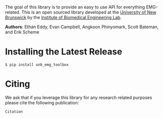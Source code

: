 <!-- Logo - Eventually -->
<!-- <style>
    img {
        display: block;
        margin-left: auto;
        margin-right: auto;
        width: 40%;
    }
</style>
![alt](logo.png) -->

The goal of this library is to provide an easy to use API for everything EMG-related. This is an open sourced library developed at the [University of New Brunswick](https://www.unb.ca/) by the [Institute of Biomedical Engineering Lab](https://www.unb.ca/ibme/).

**Authors**: Ethan Eddy, Evan Campbell, Angkoon Phinyomark, Scott Bateman, and Erik Scheme

# Installing the Latest Release
```
$ pip install unb_emg_toolbox
```

# Citing
We ask that if you leverage this library for any research related purposes please cite the following publication:
```
Citation
```

